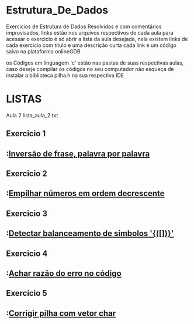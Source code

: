 # Estrutura_De_Dados
Exercicios de Estrutura de Dados Resolvidos e com comentários improvisados, links estão nos arquivos respectivos de cada aula
para acessar o exercicio é só abrir a lista da aula desejada, nela existem links de cada exercicio com título e uma descrição curta
cada link é um código salvo na plataforma onlineGDB

os Códigos em linguagem 'c' estão nas pastas de suas respectivas aulas, caso deseje compilar os códigos no seu computador não esqueça de instalar a biblioteca pilha.h na sua respectiva IDE

<h1>LISTAS</h1>

Aula 2
      lista_aula_2.txt
      <h2>Exercicio 1<h2>:<a href="https://onlinegdb.com/HJ1rMsA7w">Inversão de frase, palavra por palavra</a> 
      <h2>Exercicio 2<h2>:<a href="https://onlinegdb.com/B1pfzs0QD">Empilhar números em ordem decrescente</a> 
      <h2>Exercicio 3<h2>:<a href="https://onlinegdb.com/HkIrn5AXD">Detectar balanceamento de simbolos '{([])}'</a>
      <h2>Exercicio 4<h2>:<a href="https://onlinegdb.com/rJKQLqA7P">Achar razão do erro no código</a> 
      <h2>Exercicio 5<h2>:<a href="https://onlinegdb.com/r1hZfqCQv">Corrigir pilha com vetor char</a> 
